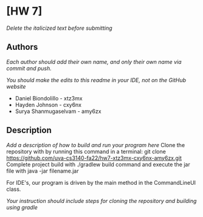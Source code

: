 # [HW 7] 

*Delete the italicized text before submitting*

## Authors

*Each author should add their own name, and *only* their own name via commit and push.*

*You should make the edits to this readme in your IDE, not on the GitHub website*

* Daniel Biondolillo - xtz3mx
* Hayden Johnson - cxy6nx
* Surya Shanmugaselvam - amy6zx

## Description

*Add a description of how to build and run your program here*
Clone the repository with by running this command in a terminal:
    git clone https://github.com/uva-cs3140-fa22/hw7-xtz3mx-cxy6nx-amy6zx.git
Complete project build with ./gradlew build command and execute the jar file with java -jar filename.jar

For IDE's, our program is driven by the main method in the CommandLineUI class.

*Your instruction should include steps for cloning the repository and building using gradle*

